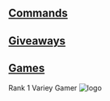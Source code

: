 ## [Commands](/commands.md) 
## [Giveaways](/giveaways.md)
## [Games](/games.md)
Rank 1 Variey Gamer
![logo](/docs/assets/logolight.png)
